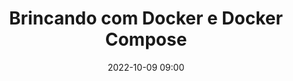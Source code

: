 ---
title: 'Brincando com Docker e Docker Compose'
type: palestra
speakers:
  - Joubert Guimarães
speakersPictures: []
picture: /assets/images/schedule/joubert-guimaraes-de-assis.jpg
linkedin: 
twitter: https://twitter.com/joubertredrat
instagram: https://www.instagram.com/joubertredrat
date: '2022-10-09 09:00'
rooms:
  - 1
---